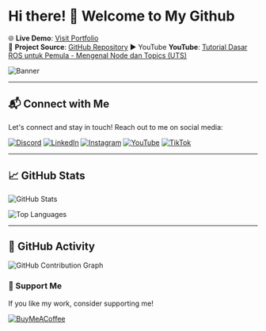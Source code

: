 # Hi there! 👋 Welcome to My Github

🌐 **Live Demo**: [Visit Portfolio](https://mnugrahasadewa.social-networking.me)  
📄 **Project Source**: [GitHub Repository](https://github.com/MNugrahaSadewa)
▶️ YouTube **YouTube**: [Tutorial Dasar ROS untuk Pemula - Mengenal Node dan Topics (UTS)](https://youtu.be/odMyd1A17CM)

![Banner](https://media.giphy.com/media/QDjpIL6oNCVZ4qzGs7/giphy.gif?cid=790b761117l3ww38z330b1jqtkuj4ndlvamee1mw60g3qohf&ep=v1_gifs_search&rid=giphy.gif&ct=g)

---

## 📬 Connect with Me

Let's connect and stay in touch! Reach out to me on social media:

[![Discord](https://img.shields.io/badge/Discord-5865F2?style=for-the-badge&logo=discord&logoColor=white)]([https://discord.gg/yourserver](https://discord.gg/xWfk4HmeS8))
[![LinkedIn](https://img.shields.io/badge/LinkedIn-0077B5?style=for-the-badge&logo=linkedin&logoColor=white)](https://linkedin.com/in/mnugrahasadewa)
[![Instagram](https://img.shields.io/badge/Instagram-E4405F?style=for-the-badge&logo=instagram&logoColor=white)](https://instagram.com/nunug14)
[![YouTube](https://img.shields.io/badge/YouTube-FF0000?style=for-the-badge&logo=youtube&logoColor=white)](https://www.youtube.com/channel/UCyahSgBHDilJfQd7930SF2A)
[![TikTok](https://img.shields.io/badge/TikTok-000000?style=for-the-badge&logo=tiktok&logoColor=white)](https://tiktok.com/@nunukk14)

---

## 📈 GitHub Stats

![GitHub Stats](https://github-readme-stats.vercel.app/api?username=MNugrahaSadewa&show_icons=true&theme=radical)

![Top Languages](https://github-readme-stats.vercel.app/api/top-langs/?username=MNugrahaSadewa&layout=compact&theme=radical)

---

## 🎯 GitHub Activity

<!-- Add dynamic contribution graph -->
![GitHub Contribution Graph](https://ghchart.rshah.org/MNugrahaSadewa)


### 🎁 Support Me

If you like my work, consider supporting me!

[![BuyMeACoffee](https://img.shields.io/badge/Buy_Me_A_Coffee-F7DF1E?style=for-the-badge&logo=buy-me-a-coffee&logoColor=white)](https://sociabuzz.com/zforce1945/tribe)
